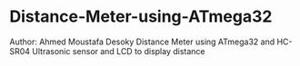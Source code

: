 # Distance-Meter-using-ATmega32
Author: Ahmed Moustafa Desoky
Distance Meter using ATmega32 and HC-SR04 Ultrasonic sensor and LCD to display distance
